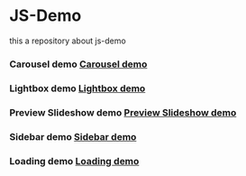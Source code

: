 # JS-Demo
this a repository about js-demo 

### Carousel demo [Carousel demo](https://kcsiesta.github.io/JS-Demo/Carousel%20demo/Carousel.html)

### Lightbox demo [Lightbox demo](https://kcsiesta.github.io/JS-Demo/Lightbox%20demo/lightbox.html)

### Preview Slideshow demo [Preview Slideshow demo](https://kcsiesta.github.io/JS-Demo/Preview%20Slideshow/Preview%20Slideshow1.html)

### Sidebar demo [Sidebar demo](https://kcsiesta.github.io/JS-Demo/Sidebar%20demo/Sidebar_demo.html)

### Loading demo [Loading demo](https://kcsiesta.github.io/JS-Demo/Loading%20demo/loading1.html)
